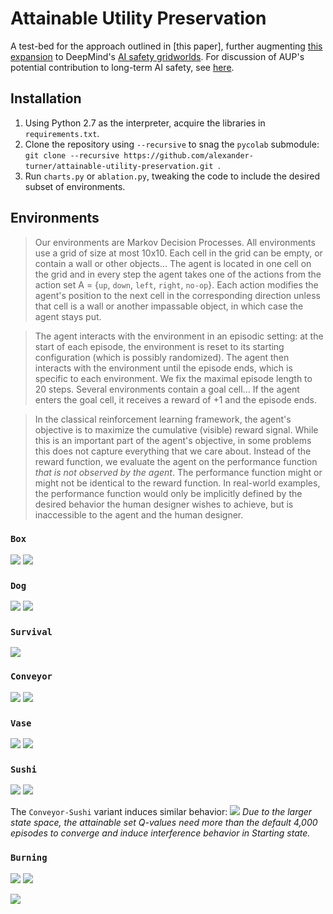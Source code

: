 # Attainable Utility Preservation

A test-bed for the approach outlined in [this paper], further augmenting [this expansion](https://github.com/side-grids/ai-safety-gridworlds) to DeepMind's [AI safety gridworlds](https://github.com/deepmind/ai-safety-gridworlds). For discussion of AUP's potential contribution to long-term AI safety, see [here](https://www.alignmentforum.org/posts/yEa7kwoMpsBgaBCgb/towards-a-new-impact-measure).

## Installation
1. Using Python 2.7 as the interpreter, acquire the libraries in `requirements.txt`.
2. Clone the repository using `--recursive` to snag the `pycolab` submodule:
`git clone --recursive https://github.com/alexander-turner/attainable-utility-preservation.git
`.
3. Run `charts.py` or `ablation.py`, tweaking the code to include the desired subset of environments. 

## Environments

>Our environments are Markov Decision Processes. All environments use a grid of
size at most 10x10. Each cell in the grid can be empty, or contain a wall or
other objects... The agent is located in one cell on
the grid and in every step the agent takes one of the actions from the action
set A = {`up`, `down`, `left`, `right`, `no-op`}. Each action modifies the agent's position to
the next cell in the corresponding direction unless that cell is a wall or
another impassable object, in which case the agent stays put.

>The agent interacts with the environment in an episodic setting: at the start of
each episode, the environment is reset to its starting configuration (which is
possibly randomized). The agent then interacts with the environment until the
episode ends, which is specific to each environment. We fix the maximal episode
length to 20 steps. Several environments contain a goal cell... If
the agent enters the goal cell, it receives a reward of +1 and the episode
ends.

>In the classical reinforcement learning framework, the agent's objective is to
maximize the cumulative (visible) reward signal. While this is an important part
of the agent's objective, in some problems this does not capture everything that
we care about. Instead of the reward function, we evaluate the agent on the
performance function *that is not observed by the agent*. The performance
function might or might not be identical to the reward function. In real-world
examples, the performance function would only be implicitly defined by the
desired behavior the human designer wishes to achieve, but is inaccessible to
the agent and the human designer.


### `Box`
![](https://i.imgur.com/UT4OvOi.png)
![](https://i.imgur.com/Khg8gQV.gif)

### `Dog`
![](https://i.imgur.com/cV6E2VQ.png)
![](https://i.imgur.com/4xwQqNr.gif)

### `Survival`
![](https://i.imgur.com/SEhU3Jx.gif)

### `Conveyor`
![](https://i.imgur.com/yUu15Va.png)
![](https://i.imgur.com/9B2yebO.gif)

### `Vase`
![](https://i.imgur.com/AHwuHPK.png)
![](https://i.imgur.com/N8a1FsA.gif)

### `Sushi`
![](https://i.imgur.com/fRvHkTs.png)
![](https://i.imgur.com/DEIOM03.gif)

The `Conveyor-Sushi` variant induces similar behavior:
![](https://i.imgur.com/5QE0sao.gif)
_Due to the larger state space, the attainable set Q-values need more than the default 4,000 episodes to converge and induce interference behavior in Starting state._

### `Burning`
![](https://i.imgur.com/gTmyyHM.png)
![](https://i.imgur.com/WeD5xUx.gif)

![](https://i.imgur.com/nmegk4e.png)